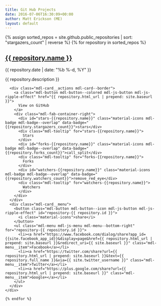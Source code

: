 ```yaml
---
title: Git Hub Projects
date: 2016-07-06T16:30:09+00:00
author: Matt Erickson (ME)
layout: default
---
```


<div class="page-content">
  <div class="mdl-grid">
    {% assign sorted_repos = site.github.public_repositories | sort: "stargazers_count" | reverse %}
    {% for repository in sorted_repos %}
    <div class="mdl-card mdl-shadow--2dp mdl-cell mdl-cell--4-col mdl-cell--4-col-desktop mdl-cell--4-col-tablet  mdl-cell--12-col-phone">
      <div class="mdl-card__title" {% if repository.image %} style="background: url('{{ repository.image }}') center/cover;" {% endif %}>
        <h2 class="mdl-card__title-text"><a href="{{ repository.html_url | prepend: site.baseurl }}">{{ repository.name }}</a></h2>
      </div>
      <div class="mdl-card__supporting-text">
        <span>{{ repository.date | date: "%b %-d, %Y" }}</span>
        <p>{{ repository.description }}</p>
      </div>
      
      <div class="mdl-card__actions mdl-card--border">
        <a class="mdl-button mdl-button--colored mdl-js-button mdl-js-ripple-effect" href="{{ repository.html_url | prepend: site.baseurl }}">
          View on GitHub
        </a>
        <div class="mdl-fab-container-right">
          <div id="stars-{{repository.name}}" class="material-icons mdl-badge mdl-badge--overlap" data-badge="{{repository.stargazers_count}}">stars</div>
          <div class="mdl-tooltip" for="stars-{{repository.name}}">
            Stars
          </div>
          <div id="forks-{{repository.name}}" class="material-icons mdl-badge mdl-badge--overlap" data-badge="{{repository.forks_count}}">call_split</div>
          <div class="mdl-tooltip" for="forks-{{repository.name}}">
            Forks
          </div>
          <div id="watchers-{{repository.name}}" class="material-icons mdl-badge mdl-badge--overlap" data-badge="{{repository.watchers_count}}">remove_red_eye</div>
          <div class="mdl-tooltip" for="watchers-{{repository.name}}">
            Watchers
          </div>
        </div>
      </div>
      <div class="mdl-card__menu">
        <button class="mdl-button mdl-button--icon mdl-js-button mdl-js-ripple-effect" id="repository-{{ repository.id }}">
          <i class="material-icons">share</i>
        </button>
        <ul class="mdl-menu mdl-js-menu mdl-menu--bottom-right" for="repository-{{ repository.id }}">
          <li><a href="https://www.facebook.com/dialog/share?app_id={{site.facebook_app_id}}&display=page&href={{ repository.html_url | prepend: site.baseurl }}&redirect_uri={{ site.baseurl }}" class="mdl-menu__item">Facebook</a></li>
          <li><a href="https://twitter.com/share?url={{ repository.html_url | prepend: site.baseurl }}&text={{ repository.full_name }}&via={{ site.twitter_username }}" class="mdl-menu__item">Twitter</a></li>
          <li><a href="https://plus.google.com/share?url={{ repository.html_url | prepend: site.baseurl }}" class="mdl-menu__item">Google+</a></li>
        </ul>
      </div>
    </div>

    {% endfor %}
  </div>
</div>